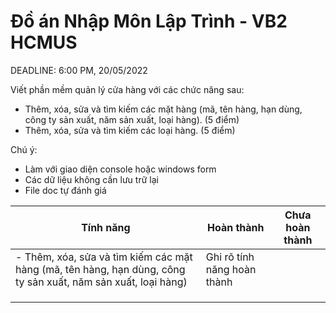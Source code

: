 # Đồ án Nhập Môn Lập Trình - VB2 HCMUS

DEADLINE: 6:00 PM, 20/05/2022

Viết phần mềm quản lý cửa hàng với các chức năng sau:
-	Thêm, xóa, sửa và tìm kiếm các mặt hàng (mã, tên hàng, hạn dùng, công ty sản xuất, năm sản xuất, loại hàng). (5 điểm)
-	Thêm, xóa, sửa và tìm kiếm các loại hàng.  (5 điểm)

Chú ý:
-	Làm với giao diện console hoặc windows form
-	Các dữ liệu không cần lưu trữ lại
-	File doc tự đánh giá

| Tính năng | Hoàn thành | Chưa hoàn thành |
| ------------- | ------------- | ------------- |
| -	Thêm, xóa, sửa và tìm kiếm các mặt hàng (mã, tên hàng, hạn dùng, công ty sản xuất, năm sản xuất, loại hàng)  | Ghi rõ tính năng hoàn thành  |    |
|    |    |    |
|    |    |    |
|    |    |    |
